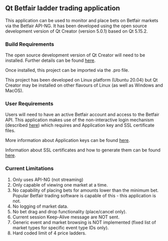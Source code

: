 ## Qt Betfair ladder trading application

This application can be used to monitor and place bets on Betfair markets via the Betfair API-NG. It has been developed using the open source development version of Qt Creator 
(version 5.0.1) based on Qt 5.15.2.

### Build Requirements

The open source development version of Qt Creator will need to be installed. Further details can be found [here](https://www.qt.io/download-open-source).

Once installed, this project can be imported via the .pro file. 

This project has been developed on Linux platform (Ubuntu 20.04) but Qt Creator may be installed on other flavours of Linux (as well as Windows and MacOS).

### User Requirements

Users will need to have an active Betfair account and access to the Betfair API. This application makes use of the non-interactive login mechanism 
(described [here](https://docs.developer.betfair.com/display/1smk3cen4v3lu3yomq5qye0ni/Non-Interactive+%28bot%29+login)) which requires and Application key 
and SSL certificate files. 

More information about Application keys can be found [here](https://docs.developer.betfair.com/display/1smk3cen4v3lu3yomq5qye0ni/Application+Keys).

Information about SSL certificates and how to generate them can be found [here](https://docs.developer.betfair.com/display/1smk3cen4v3lu3yomq5qye0ni/Non-Interactive+%28bot%29+login#NonInteractive(bot)login-CreatingaSelfSignedCertificate).

### Current Limitations

1. Only uses API-NG (not streaming)
2. Only capable of viewing one market at a time.
3. No capability of placing bets for amounts lower than the minimum bet. Popular Betfair trading software is capable of this - this application is not.
4. No logging of market data.
5. No bet drag and drop functionality (place/cancel only).
6. Current session Keep-Alive message are NOT sent.
7. Generic event and market browsing is NOT implemented (fixed list of market types for specific event type IDs only).
8. Hard coded limit of 4 price ladders.
